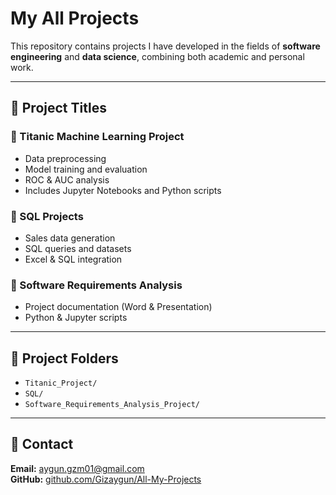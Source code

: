 # My All Projects

This repository contains projects I have developed in the fields of **software engineering** and **data science**, combining both academic and personal work.

---

## 📂 Project Titles

### 🔹 Titanic Machine Learning Project  
- Data preprocessing  
- Model training and evaluation  
- ROC & AUC analysis  
- Includes Jupyter Notebooks and Python scripts  

### 🔹 SQL Projects  
- Sales data generation  
- SQL queries and datasets  
- Excel & SQL integration  

### 🔹 Software Requirements Analysis  
- Project documentation (Word & Presentation)  
- Python & Jupyter scripts  

---

## 📁 Project Folders
- `Titanic_Project/`  
- `SQL/`  
- `Software_Requirements_Analysis_Project/`

---

## 📧 Contact
**Email:** aygun.gzm01@gmail.com  
**GitHub:** [github.com/Gizaygun/All-My-Projects](https://github.com/Gizaygun/My-All-Projects)
